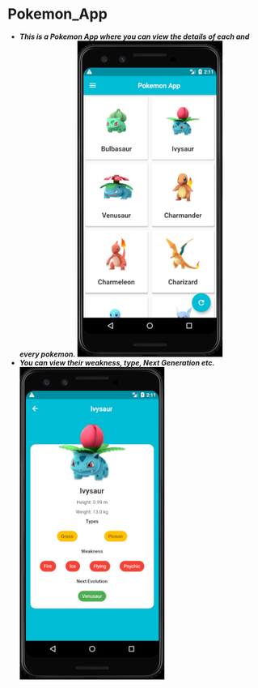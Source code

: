 # Pokemon_App
- ***This is a Pokemon App where you can view the details of each and every pokemon.***
![altText](assets/images/HomePage.png)<br>
- ***You can view their weakness, type, Next Generation etc.***<br>
![altText](assets/images/Details.png)
